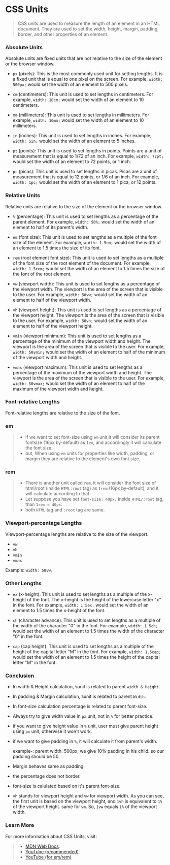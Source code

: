 # CSS Units

>CSS units are used to measure the length of an element in an HTML document. They are used to set the width, height, margin, padding, border, and other properties of an element.

### Absolute Units

Absolute units are fixed units that are not relative to the size of the element or the browser window.

* `px` (pixels): This is the most commonly used unit for setting lengths. It is a fixed unit that is equal to one pixel on the screen. For example, `width: 500px;` would set the width of an element to 500 pixels.

* `cm` (centimeters): This unit is used to set lengths in centimeters. For example, `width: 10cm;` would set the width of an element to 10 centimeters.

* `mm` (millimeters): This unit is used to set lengths in millimeters. For example, `width: 10mm;` would set the width of an element to 10 millimeters.

* `in` (inches): This unit is used to set lengths in inches. For example, `width: 5in;` would set the width of an element to 5 inches.

* `pt` (points): This unit is used to set lengths in points. Points are a unit of measurement that is equal to 1/72 of an inch. For example, `width: 72pt;` would set the width of an element to 72 points, or 1 inch.

* `pc` (picas): This unit is used to set lengths in picas. Picas are a unit of measurement that is equal to 12 points, or 1/6 of an inch. For example, `width: 1pc;` would set the width of an element to 1 pica, or 12 points.

### Relative Units

Relative units are relative to the size of the element or the browser window.

* `%` (percentage): This unit is used to set lengths as a percentage of the parent element. For example, `width: 50%;` would set the width of an element to half of its parent's width.

* `em` (font size): This unit is used to set lengths as a multiple of the font size of the element. For example, `width: 1.5em;` would set the width of an element to 1.5 times the size of its font.

* `rem` (root element font size): This unit is used to set lengths as a multiple of the font size of the root element of the document. For example, `width: 1.5rem;` would set the width of an element to 1.5 times the size of the font of the root element.

* `vw` (viewport width): This unit is used to set lengths as a percentage of the viewport width. The viewport is the area of the screen that is visible to the user. For example, `width: 50vw;` would set the width of an element to half of the viewport width.

* `vh` (viewport height): This unit is used to set lengths as a percentage of the viewport height. The viewport is the area of the screen that is visible to the user. For example, `width: 50vh;` would set the width of an element to half of the viewport height.

* `vmin` (viewport minimum): This unit is used to set lengths as a percentage of the minimum of the viewport width and height. The viewport is the area of the screen that is visible to the user. For example, `width: 50vmin;` would set the width of an element to half of the minimum of the viewport width and height.

* `vmax` (viewport maximum): This unit is used to set lengths as a percentage of the maximum of the viewport width and height. The viewport is the area of the screen that is visible to the user. For example, `width: 50vmax;` would set the width of an element to half of the maximum of the viewport width and height.

### Font-relative Lengths

Font-relative lengths are relative to the size of the font.

###  em
>- if we want to set font-size using `em` unit,it will consider its parent fontsize (16px by-default) as `1em`, and accordingly it will calculate the font size.
>- but, When using `em` units for properties like width, padding, or margin they are relative to the element's own font size.

###  rem
> - There is another unit called `rem`, it will consider the font size of html/root (inside `HTML:root` tag) as `1rem` (16px by-default), and it will calculate according to that.
> - Let suppose you have set `font-size: 40px;` inside `HTML/:root` tag, than `1rem = 40px`.
> - both `HTML` tag and `:root` tag are same.

### Viewport-percentage Lengths

Viewport-percentage lengths are relative to the size of the viewport.

* `vw`
* `vh`
* `vmin`
* `vmax`

Example: `width: 50vw;`

### Other Lengths

* `ex` (x-height): This unit is used to set lengths as a multiple of the x-height of the font. The x-height is the height of the lowercase letter "x" in the font. For example, `width: 1.5ex;` would set the width of an element to 1.5 times the x-height of the font.

* `ch` (character advance): This unit is used to set lengths as a multiple of the width of the character "0" in the font. For example, `width: 1.5ch;` would set the width of an element to 1.5 times the width of the character "0" in the font.

* `cap` (cap height): This unit is used to set lengths as a multiple of the height of the capital letter "M" in the font. For example, `width: 1.5cap;` would set the width of an element to 1.5 times the height of the capital letter "M" in the font.


### Conclusion

- In width & Height calculation, `%`unit is related to parent `width & Height`.
- In padding & Margin calculation, `%`unit is related to parent `Width`.
- In font-size calculation percentage is related to parent font-size.
- Always try to give width value in `px` unit, not in `%` for better practice.
- if you want to give height value in `%` unit, user must give parent height using `px` unit, otherwise it won't work.
- if we want to give padding in `%`, it will calculate it from parent's width.
    
    example-: parent width: 500px; we give 10% padding in his child. so our padding should be 50. 
- Margin behaves same as padding.
- the percentage does not border.
- font-size is calulated based on it's parent font-size.
- `vh` stands for viewport height and `vw` for viewport width. As you can see, the first unit is based on the viewport height, and `1vh` is equivalent to `1%` of the viewport height. same for `vm`. So, `1vw` equals `1%` of the viewport width.

### Learn More

For more information about CSS Units, visit: 
> - [MDN Web Docs](https://developer.mozilla.org/en-US/docs/Learn/CSS/Building_blocks/Values_and_units).
> - [YouTube (recommended)](https://youtu.be/lZObX0jltus?si=olXfWWW6eg1E2q0p)
> - [YouTube (for em/rem)](https://www.youtube.com/watch?v=tzVHqBFPTEM&list=PLfEr2kn3s-br9ZFmejfLhAgMbGgbpdof8&index=22)